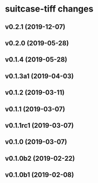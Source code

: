 # suitcase-tiff changes

## v0.2.1 (2019-12-07)

## v0.2.0 (2019-05-28)

## v0.1.4 (2019-05-28)

## v0.1.3a1 (2019-04-03)

## v0.1.2 (2019-03-11)

## v0.1.1 (2019-03-07)

## v0.1.1rc1 (2019-03-07)

## v0.1.0 (2019-03-07)

## v0.1.0b2 (2019-02-22)

## v0.1.0b1 (2019-02-08)

